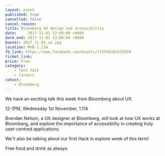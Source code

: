 ```yaml
---
layout: event
published: true
cancelled: false
cancel_reason:
title: Bloomberg UX design and accessibility
date:     2017-11-01 12:00:00 +0000
date_end: 2017-11-01 13:00:00 +0000
banner: 2017_11_01_ux.jpg
location: MVB 1.11A
fb_link: https://www.facebook.com/events/173556283225039
ticket_link:
price: Free
category:
    - Tech Talk
    - Careers
cohost:
    - Bloomberg
---
```


We have an exciting talk this week from Bloomberg about UX.

12-1PM, Wednesday 1st November, 1.11A

Brendan Nelson, a UX designer at Bloomberg, will look at how UX works at Bloomberg, and explore the importance of accessibility in creating truly user-centred applications.

We'll also be talking about our first Hack in explore week of this term!

Free food and drink as always

